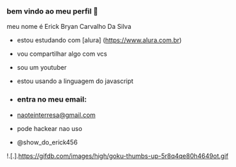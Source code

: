 ### bem vindo ao meu perfil 💙

meu nome é Erick Bryan Carvalho Da Silva

- estou estudando com [alura] (https://www.alura.com.br)
- vou compartilhar algo com vcs
- sou um youtuber
- estou usando a linguagem do javascript

- ### entra no meu email:

- naoteinterresa@gmail.com

- pode hackear nao uso
- @show_do_erick456

!.[.].https://gifdb.com/images/high/goku-thumbs-up-5r8q4qe80h4649ot.gif
